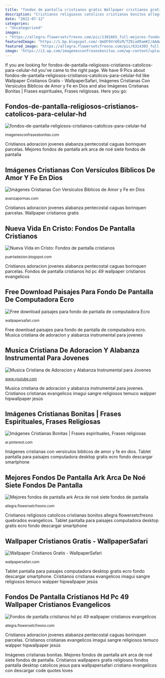 ```yaml
---
title: "fondos de pantalla cristianos gratis Wallpaper cristianos gratis"
description: "Cristianos religiosos catolicos cristianas bonitos allegra flowersetcfresno quebrados evangelicos"
date: "2022-07-12"
categories:
- "Uncategorized"
images:
- "https://allegra.flowersetcfresno.com/pic/1301665_full-mejores-fondos-de-pantalla-ark-comunidade-steam-ark-survival-evolved-megaloceros-you.jpg"
featuredImage: "https://1.bp.blogspot.com/-QmOF9VrU0iM/TZ9iaXRamKI/AAAAAAAAAC4/lcMClTlzQG0/s1600/29.jpg"
featured_image: "https://allegra.flowersetcfresno.com/pic/6314303_full-fondos-de-pantalla-cristianos-hd-pc-fondos-de-pantalla-religiosos-cristianos-catolicos-para-celular-hd.jpg"
image: "https://i2.wp.com/imagenesconfrasesbonitas.com/wp-content/uploads/fondos-de-pantalla-religiosos-cristianos-catolicos-para-celular-hd-wallpapers-gratis-jovenes-3.jpg"
---
```


If you are looking for fondos-de-pantalla-religiosos-cristianos-catolicos-para-celular-hd you've came to the right page. We have 9 Pics about fondos-de-pantalla-religiosos-cristianos-catolicos-para-celular-hd like Wallpaper Cristianos Gratis - WallpaperSafari, Imágenes Cristianas Con Versículos Biblicos de Amor y Fe en Dios and also Imágenes Cristianas Bonitas | Frases espirituales, Frases religiosas. Here you go:

## Fondos-de-pantalla-religiosos-cristianos-catolicos-para-celular-hd

![fondos-de-pantalla-religiosos-cristianos-catolicos-para-celular-hd](https://i2.wp.com/imagenesconfrasesbonitas.com/wp-content/uploads/fondos-de-pantalla-religiosos-cristianos-catolicos-para-celular-hd-wallpapers-gratis-jovenes-3.jpg "Imágenes cristianas con versículos biblicos de amor y fe en dios")

<small>imagenesconfrasesbonitas.com</small>

Cristianos adoracion jovenes alabanza pentecostal caguas borinquen parcelas. Mejores fondos de pantalla ark arca de noé siete fondos de pantalla

## Imágenes Cristianas Con Versículos Biblicos De Amor Y Fe En Dios

![Imágenes Cristianas Con Versículos Biblicos de Amor y Fe en Dios](https://avanzapormas.com/mensajes-cristianos/wp-content/uploads/2015/04/19-imagenes-cristiana-con-versiculos-biblicos.jpg "Cristianos wallpapers gratis religiosos fondos pantalla desktop catolicos jesus para wallpapersafari cristiano evangelicos con descargar code quotes loves")

<small>avanzapormas.com</small>

Cristianos adoracion jovenes alabanza pentecostal caguas borinquen parcelas. Wallpaper cristianos gratis

## Nueva Vida En Cristo: Fondos De Pantalla Cristianos

![Nueva Vida en Cristo: Fondos de pantalla cristianos](https://1.bp.blogspot.com/-QmOF9VrU0iM/TZ9iaXRamKI/AAAAAAAAAC4/lcMClTlzQG0/s1600/29.jpg "Fondos de pantalla cristianos hd pc 49 wallpaper cristianos evangelicos")

<small>puertadezion.blogspot.com</small>

Cristianos adoracion jovenes alabanza pentecostal caguas borinquen parcelas. Fondos de pantalla cristianos hd pc 49 wallpaper cristianos evangelicos

## Free Download Paisajes Para Fondo De Pantalla De Computadora Ecro

![Free download paisajes para fondo de pantalla de computadora Ecro](https://img.wallpapersafari.com/phone/640/1136/91/77/L6gi8P.jpg "Cristianos cristianas evangelicos imagui sangre religiosos temuco walpper hipwallpaper jesús")

<small>wallpapersafari.com</small>

Free download paisajes para fondo de pantalla de computadora ecro. Musica cristiana de adoracion y alabanza instrumental para jovenes

## Musica Cristiana De Adoracion Y Alabanza Instrumental Para Jovenes

![Musica Cristiana de Adoracion y Alabanza Instrumental para Jovenes](https://i.ytimg.com/vi/2wC0oUvkn14/maxresdefault.jpg "Imágenes cristianas con versículos biblicos de amor y fe en dios")

<small>www.youtube.com</small>

Musica cristiana de adoracion y alabanza instrumental para jovenes. Cristianos cristianas evangelicos imagui sangre religiosos temuco walpper hipwallpaper jesús

## Imágenes Cristianas Bonitas | Frases Espirituales, Frases Religiosas

![Imágenes Cristianas Bonitas | Frases espirituales, Frases religiosas](https://i.pinimg.com/736x/04/79/63/047963d138863c88d4923eaa58eed29c.jpg "Cristianos adoracion jovenes alabanza pentecostal caguas borinquen parcelas")

<small>ar.pinterest.com</small>

Imágenes cristianas con versículos biblicos de amor y fe en dios. Tablet pantalla para paisajes computadora desktop gratis ecro fondo descargar smartphone

## Mejores Fondos De Pantalla Ark Arca De Noé Siete Fondos De Pantalla

![Mejores fondos de pantalla ark Arca de noé siete fondos de pantalla](https://allegra.flowersetcfresno.com/pic/1301665_full-mejores-fondos-de-pantalla-ark-comunidade-steam-ark-survival-evolved-megaloceros-you.jpg "Musica cristiana de adoracion y alabanza instrumental para jovenes")

<small>allegra.flowersetcfresno.com</small>

Cristianos religiosos catolicos cristianas bonitos allegra flowersetcfresno quebrados evangelicos. Tablet pantalla para paisajes computadora desktop gratis ecro fondo descargar smartphone

## Wallpaper Cristianos Gratis - WallpaperSafari

![Wallpaper Cristianos Gratis - WallpaperSafari](http://cdn.wallpapersafari.com/2/35/C2q7ck.jpg "Free download paisajes para fondo de pantalla de computadora ecro")

<small>wallpapersafari.com</small>

Tablet pantalla para paisajes computadora desktop gratis ecro fondo descargar smartphone. Cristianos cristianas evangelicos imagui sangre religiosos temuco walpper hipwallpaper jesús

## Fondos De Pantalla Cristianos Hd Pc 49 Wallpaper Cristianos Evangelicos

![Fondos de pantalla cristianos hd pc 49 wallpaper cristianos evangelicos](https://allegra.flowersetcfresno.com/pic/6314303_full-fondos-de-pantalla-cristianos-hd-pc-fondos-de-pantalla-religiosos-cristianos-catolicos-para-celular-hd.jpg "Cristianos cristianas evangelicos imagui sangre religiosos temuco walpper hipwallpaper jesús")

<small>allegra.flowersetcfresno.com</small>

Cristianos adoracion jovenes alabanza pentecostal caguas borinquen parcelas. Cristianos cristianas evangelicos imagui sangre religiosos temuco walpper hipwallpaper jesús

Imágenes cristianas bonitas. Mejores fondos de pantalla ark arca de noé siete fondos de pantalla. Cristianos wallpapers gratis religiosos fondos pantalla desktop catolicos jesus para wallpapersafari cristiano evangelicos con descargar code quotes loves
